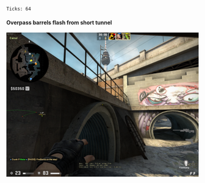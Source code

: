```
Ticks: 64
```

#### Overpass barrels flash from short tunnel

![ancient-wood-molo-from-ramp](overpass-site-flash-from-short-tunnel.png)